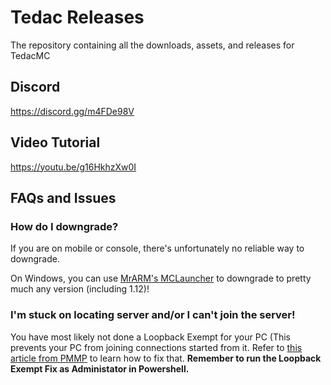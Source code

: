 # Tedac Releases
The repository containing all the downloads, assets, and releases for TedacMC

## Discord
https://discord.gg/m4FDe98V

## Video Tutorial
https://youtu.be/g16HkhzXw0I

## FAQs and Issues

### How do I downgrade?
If you are on mobile or console, there's unfortunately no reliable way to downgrade.

On Windows, you can use [MrARM's MCLauncher](https://github.com/MCMrARM/mc-w10-version-launcher/releases/tag/0.4.0) to downgrade to pretty much any version (including 1.12)!

### I'm stuck on locating server and/or I can't join the server!
You have most likely not done a Loopback Exempt for your PC (This prevents your PC from joining connections started from it. Refer to [this article from PMMP](https://doc.pmmp.io/en/rtfd/faq/connecting/win10localhostcantconnect.html) to learn how to fix that. __Remember to run the Loopback Exempt Fix as __Administator__ in Powershell.__
